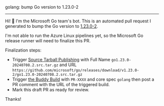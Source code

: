 golang: bump Go version to 1.23.0-2

---

Hi! 👋 I'm the Microsoft Go team's bot. This is an automated pull request I generated to bump the Go version to [1.23.0-2](https://github.com/microsoft/go/releases/tag/v1.23.0-2).

I'm not able to run the Azure Linux pipelines yet, so the Microsoft Go release runner will need to finalize this PR.

Finalization steps:
- Trigger [Source Tarball Publishing](https://dev.azure.com/mariner-org/mariner/_build?definitionId=2284) with Full Name `go1.23.0-20240708.2.src.tar.gz` and URL `https://github.com/microsoft/go/releases/download/v1.23.0-2/go1.23.0-20240708.2.src.tar.gz`
- Trigger [the Buddy Build](https://dev.azure.com/mariner-org/mariner/_build?definitionId=2190) with `PR-XXXX` and core spec `golang` then post a PR comment with the URL of the triggered build.
- Mark this draft PR as ready for review.

Thanks!
